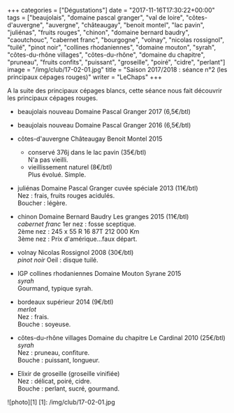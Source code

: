 +++
categories = ["Dégustations"]
date = "2017-11-16T17:30:22+00:00"
tags = ["beaujolais", "domaine pascal granger", "val de loire", "côtes-d'auvergne", "auvergne", "châteaugay", "benoit montel", "lac pavin", "juliénas", "fruits rouges", "chinon", "domaine bernard baudry", "caoutchouc", "cabernet franc", "bourgogne", "volnay", "nicolas rossignol", "tuilé", "pinot noir", "collines rhodaniennes", "domaine mouton", "syrah", "côtes-du-rhône villages", "côtes-du-rhône", "domaine du chapitre", "pruneau", "fruits confits", "puissant", "groseille", "poiré", "cidre", "perlant"]
image = "/img/club/17-02-01.jpg"
title = "Saison 2017/2018 : séance n°2 (les principaux cépages rouges)"
writer = "LeChaps"
+++

A la suite des principaux cépages blancs, cette séance nous fait découvrir les principaux cépages rouges.

* beaujolais nouveau Domaine Pascal Granger 2017 (6,5€/btl)

* beaujolais nouveau Domaine Pascal Granger 2016 (6,5€/btl)

* côtes-d'auvergne Châteaugay Benoit Montel 2015
  * conservé 376j dans le lac pavin (35€/btl)  
  N'a pas vieilli.
  * vieillissement naturel (8€/btl)  
  Plus évolué. Simple.

* juliénas Domaine Pascal Granger cuvée spéciale 2013 (11€/btl)  
Nez : frais, fruits rouges acidulés.  
Boucher : légère.

* chinon Domaine Bernard Baudry Les granges 2015 (11€/btl)  
_cabernet franc_
1er nez : fosse sceptique.  
2ème nez : 245 x 55 R 16 87T 212 000 Km  
3ème nez : Prix d'amérique...faux départ.

* volnay Nicolas Rossignol 2008 (30€/btl) <i class="fa fa-minus-circle"></i>  
_pinot noir_
Oeil : disque tuilé.

* IGP collines rhodaniennes Domaine Mouton Syrane 2015  
_syrah_  
Gourmand, typique syrah.

* bordeaux supérieur 2014 (9€/btl) <i class="fa fa-plus-circle"></i>  
_merlot_  
Nez : frais.  
Bouche : soyeuse.

* côtes-du-rhône villages Domaine du chapitre Le Cardinal 2010 (25€/btl)  
_syrah_  
Nez : pruneau, confiture.  
Bouche : puissant, longueur.

* Elixir de groseille (groseille vinifiée)  
Nez : délicat, poiré, cidre.  
Bouche : perlant, sucré, gourmand.

![photo][1]
[1]: /img/club/17-02-01.jpg
